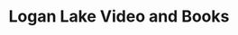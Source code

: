 ---
title: "Logan Lake Video and Books"
url: /logan-lake/logan-lake-video-and-books/
shop: video
---